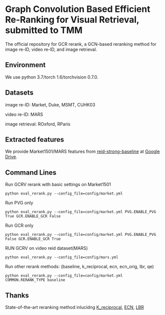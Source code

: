 # Graph Convolution Based Efficient Re-Ranking for Visual Retrieval, submitted to TMM
The official repository for GCR rerank, a GCN-based reranking method for image re-ID, video re-ID, and image retrieval.

## Environment

We use python 3.7/torch 1.6/torchvision 0.7.0.

## Datasets
image re-ID: Market, Duke, MSMT, CUHK03

video re-ID: MARS

image retrieval: ROxford, RParis

## Extracted features
We provide Market1501/MARS features from [reid-strong-baseline](https://github.com/michuanhaohao/reid-strong-baseline) at [Google Drive](https://drive.google.com/drive/folders/13pzDLmdbal2SpVCIaa4yczx7aPJK8yVx?usp=share_link).

## Command Lines
Run GCRV rerank with basic settings on Market1501
```
python eval_rerank.py --config_file=config/market.yml
```
Run PVG only
```
python eval_rerank.py --config_file=config/market.yml PVG.ENABLE_PVG True GCR.ENABLE_GCR False
```
Run GCR only
```
python eval_rerank.py --config_file=config/market.yml PVG.ENABLE_PVG False GCR.ENABLE_GCR True
```
RUN GCRV on video reid dataset(MARS)
```
python eval_rerank.py --config_file=config/mars.yml
```
Run other rerank methods: (baseline, k_reciprocal, ecn, ecn_orig, lbr, qe)
```
python eval_rerank.py --config_file=config/market.yml COMMON.RERANK_TYPE baseline
```

## Thanks
State-of-the-art reranking method inlucidng [K_reciprocal](https://github.com/zhunzhong07/person-re-ranking), [ECN](https://github.com/pse-ecn/expanded-cross-neighborhood), [LBR](https://github.com/CoinCheung/SFT-ReID)
